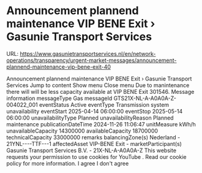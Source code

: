 # Announcement plannend maintenance VIP BENE Exit › Gasunie Transport Services

URL: https://www.gasunietransportservices.nl/en/network-operations/transparency/urgent-market-messages/announcement-plannend-maintenance-vip-bene-exit-40

Announcement plannend maintenance VIP BENE Exit › Gasunie Transport Services
Jump to content
Show menu
Close menu
Due to manintenance there will will be less
capacity
available at VIP BENE Exit 301546.
Message information
messageType
Gas
messageId
GTS21X-NL-A-A0A0A-Z-004022_001
eventStatus
Active
eventType
Transmission
system
unavailability
eventStart
2025-04-14 06:00:00
eventStop
2025-05-14 06:00:00
unavailabilityType
Planned
unavailabilityReason
Planned maintenance
publicationDateTime
2024-11-26 11:06:47
unitMeasure
kWh/h
unavailableCapacity
14300000
availableCapacity
18700000
technicalCapacity
33000000
remarks
balancingZone(s)
Nederland - 21YNL----TTF---1
affectedAsset
VIP-BENE Exit -
marketParticipant(s)
Gasunie Transport Services
B.V. - 21X-NL-A-A0A0A-Z
This website requests your permission to use cookies for
YouTube
. Read our
cookie policy
for more information.
I agree
I don't agree